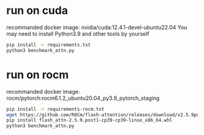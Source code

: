 # run on cuda

recommanded docker image: nvidia/cuda:12.4.1-devel-ubuntu22.04
You may need to install Python3.9 and other tools by yourself

```bash
pip install -r requirements.txt
python3 benchmark_attn.py
```


# run on rocm

recommanded docker image: rocm/pytorch:rocm6.1.2_ubuntu20.04_py3.9_pytorch_staging

```bash
pip install -r requirements-rocm.txt
wget https://github.com/ROCm/flash-attention/releases/download/v2.5.9post1-cktile-vllm/flash_attn-2.5.9.post1-cp39-cp39-linux_x86_64.whl
pip install flash_attn-2.5.9.post1-cp39-cp39-linux_x86_64.whl
python3 benchmark_attn.py
```
